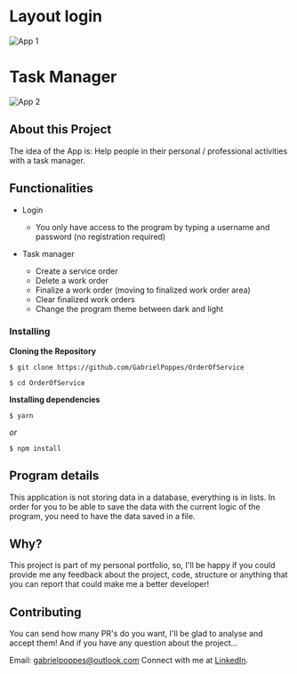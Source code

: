 # Layout login
![App 1](https://raw.githubusercontent.com/GabrielPoppes/OrderOfService/master/img/form%20(3).png)
# Task Manager
![App 2](https://raw.githubusercontent.com/GabrielPoppes/OrderOfService/master/img/form%20(2).png)

## About this Project
The idea of the App is:
Help people in their personal / professional activities with a task manager.

## Functionalities

- Login
	- You only have access to the program by typing a username and password (no registration required)
  
- Task manager
	- Create a service order
  - Delete a work order
  - Finalize a work order (moving to finalized work order area)
  - Clear finalized work orders
  - Change the program theme between dark and light
  
### Installing

**Cloning the Repository**

```
$ git clone https://github.com/GabrielPoppes/OrderOfService

$ cd OrderOfService
```

**Installing dependencies**

```
$ yarn
```

_or_

```
$ npm install
```

## Program details
This application is not storing data in a database, everything is in lists. In order for you to be able to save the data with the current logic of the program, you need to have the data saved in a file.

## Why?
This project is part of my personal portfolio, so, I'll be happy if you could provide me any feedback about the project, code, structure or anything that you can report that could make me a better developer!

## Contributing
You can send how many PR's do you want, I'll be glad to analyse and accept them! And if you have any question about the project...

Email: gabrielpoppes@outlook.com
Connect with me at [LinkedIn](https://www.linkedin.com/in/gabrielpoppes/).
